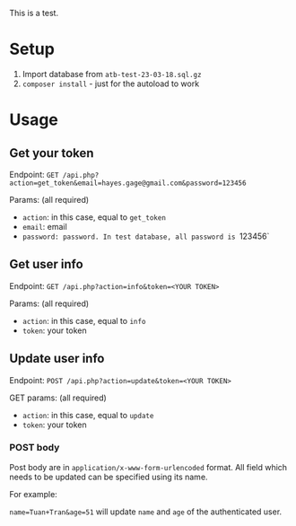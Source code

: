 This is a test.

# Setup

1. Import database from `atb-test-23-03-18.sql.gz`
2. `composer install` - just for the autoload to work

# Usage

## Get your token

Endpoint: `GET /api.php?action=get_token&email=hayes.gage@gmail.com&password=123456`

Params: (all required)
- `action`: in this case, equal to `get_token`
- `email`: email
- `password: password. In test database, all password is `123456`

## Get user info

Endpoint: `GET /api.php?action=info&token=<YOUR TOKEN>`

Params: (all required)
- `action`: in this case, equal to `info`
- `token`: your token

## Update user info

Endpoint: `POST /api.php?action=update&token=<YOUR TOKEN>`

GET params: (all required)
- `action`: in this case, equal to `update`
- `token`: your token

### POST body

Post body are in `application/x-www-form-urlencoded` format. All field which needs to be updated can be specified using its name. 

For example:

`name=Tuan+Tran&age=51` will update `name` and `age` of the authenticated user.
